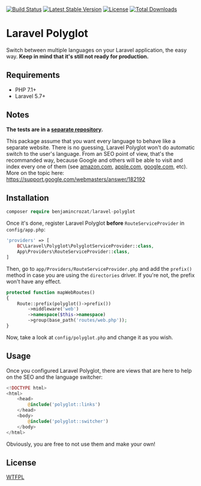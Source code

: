 [![Build Status](https://travis-ci.org/benjamincrozat/laravel-polyglot-tests.svg?branch=master)](https://travis-ci.org/benjamincrozat/laravel-polyglot-tests)
[![Latest Stable Version](https://poser.pugx.org/benjamincrozat/laravel-polyglot/v/stable)](https://packagist.org/packages/benjamincrozat/laravel-polyglot)
[![License](https://poser.pugx.org/benjamincrozat/laravel-polyglot/license)](https://packagist.org/packages/benjamincrozat/laravel-polyglot)
[![Total Downloads](https://poser.pugx.org/benjamincrozat/laravel-polyglot/downloads)](https://packagist.org/packages/benjamincrozat/laravel-polyglot)

# Laravel Polyglot

Switch between multiple languages on your Laravel application, the easy way. **Keep in mind that it's still not ready for production.**

## Requirements

- PHP 7.1+
- Laravel 5.7+

## Notes

**The tests are in a [separate repository](https://github.com/benjamincrozat/laravel-polyglot-tests).**

This package assume that you want every language to behave like a separate website. There is no guessing, Laravel Polyglot won't do automatic switch to the user's language. From an SEO point of view, that's the recommanded way, because Google and others will be able to visit and index every one of them (see [amazon.com](https://www.amazon.com), [apple.com](https://www.apple.com), [google.com](https://www.google.com), etc). More on the topic here: https://support.google.com/webmasters/answer/182192

## Installation

```php
composer require benjamincrozat/laravel-polyglot
```

Once it's done, register Laravel Polyglot **before** `RouteServiceProvider` in `config/app.php`:

```php
'providers' => [
    BC\Laravel\Polyglot\PolyglotServiceProvider::class,
    App\Providers\RouteServiceProvider::class,
]
```

Then, go to `app/Providers/RouteServiceProvider.php` and add the `prefix()` method in case you are using the `directories` driver. If you're not, the prefix won't have any effect.

```php
protected function mapWebRoutes()
{
    Route::prefix(polyglot()->prefix())
        ->middleware('web')
        ->namespace($this->namespace)
        ->group(base_path('routes/web.php'));
}
```

Now, take a look at `config/polyglot.php` and change it as you wish.

## Usage

Once you configured Laravel Polyglot, there are views that are here to help on the SEO and the language switcher:

```php
<!DOCTYPE html>
<html>
    <head>
        @include('polyglot::links')
    </head>
    <body>
        @include('polyglot::switcher')
    </body>
</html>
```

Obviously, you are free to not use them and make your own!

## License

[WTFPL](http://www.wtfpl.net/about/)
